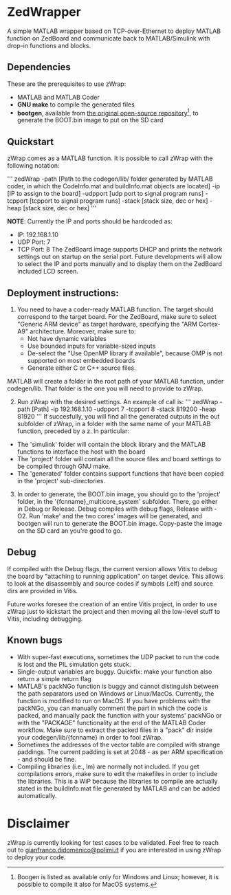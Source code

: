 # ZedWrapper
A simple MATLAB wrapper based on TCP-over-Ethernet to deploy MATLAB function on ZedBoard and communicate back to MATLAB/Simulink with drop-in functions and blocks.

## Dependencies
These are the prerequisites to use zWrap:

* MATLAB and MATLAB Coder
* **GNU make** to compile the generated files
* **bootgen**, available from [the original open-source repository[^1]](https://github.com/Xilinx/bootgen), to generate the BOOT.bin image to put on the SD card

[^1]: Boogen is listed as available only for Windows and Linux; however, it is possible to compile it also for MacOS systems.

## Quickstart
zWrap comes as a MATLAB function. It is possible to call zWrap with the following notation:

'''
zedWrap -path [Path to the codegen/lib/ folder generated by MATLAB coder, in which the CodeInfo.mat and buildInfo.mat objects are located] -ip [IP to assign to the board] -udpport [udp port to signal program runs] -tcpport [tcpport to signal program runs] -stack [stack size, dec or hex] -heap [stack size, dec or hex]
'''

**NOTE**: Currently the IP and ports should be hardcoded as:
- IP: 192.168.1.10
- UDP Port: 7
- TCP Port: 8
The ZedBoard image supports DHCP and prints the network settings out on startup on the serial port. Future developments will allow to select the IP and ports manually and to display them on the ZedBoard included LCD screen.

## Deployment instructions:

1. You need to have a coder-ready MATLAB function. The target should correspond to the target board. For the ZedBoard, make sure to select "Generic ARM device" as target hardware, specifying the "ARM Cortex-A9" architecture. Moreover, make sure to:
    - Not have dynamic variables
    - Use bounded inputs for variable-sized inputs
    - De-select the "Use OpenMP library if available", because OMP is not supported on most embedded boards
    - Generate either C or C++ source files.

MATLAB will create a folder in the root path of your MATLAB function, under codegen/lib. That folder is the one you will need to provide to zWrap.

2. Run zWrap with the desired settings. An example of call is:
'''
zedWrap -path [Path] -ip 192.168.1.10 -udpport 7 -tcpport 8 -stack 819200 -heap 81920
'''
If succesfully, you will find all the generated outputs in the out subfolder of zWrap, in a folder with the same name of your MATLAB function, preceded by a z. In particular:
- The 'simulink' folder will contain the block library and the MATLAB functions to interface the host with the board
- The 'project' folder will contain all the source files and board settings to be compiled through GNU make.
- The 'generated' folder contains support functions that have been copied in the 'project' sub-directories.

3. In order to generate, the BOOT.bin image, you should go to the 'project' folder, in the '{fcnname}_multicore_system' subfolder. There, go either in Debug or Release. Debug compiles with debug flags, Release with -O2. Run 'make' and the two cores' images will be generated, and bootgen will run to generate the BOOT.bin image. Copy-paste the image on the SD card an you're good to go.

## Debug
If compiled with the Debug flags, the current version allows Vitis to debug the board by "attaching to running application" on target device. This allows to look at the disassembly and source codes if symbols (.elf) and source dirs are provided in Vitis. 

Future works foresee the creation of an entire Vitis project, in order to use zWrap just to kickstart the project and then moving all the low-level stuff to Vitis, including debugging.

## Known bugs
- With super-fast executions, sometimes the UDP packet to run the code is lost and the PIL simulation gets stuck.
- Single-output variables are buggy. Quickfix: make your function also return a simple return flag
- MATLAB's packNGo function is buggy and cannot distinguish between the path separators used on Windows or Linux/MacOs. Currently, the function is modified to run on MacOS. If you have problems with the packNGo, you can manually comment the part in which the code is packed, and manually pack the function with your systems' packNGo or with the "PACKAGE" functionality at the end of the MATLAB Coder workflow. Make sure to extract the packed files in a "pack" dir inside your codegen/lib/{fcnname} in order to fool zWrap.
- Sometimes the addresses of the vector table are compiled with strange paddings. The current padding is set at 2048 - as per ARM specification - and should be fine.
- Compiling libraries (i.e., lm) are normally not included. If you get compilations errors, make sure to edit the makefiles in order to include the libraries. This is a WiP because the libraries to compile are actually stated in the buildInfo.mat file generated by MATLAB and can be added automatically.

# Disclaimer
zWrap is currently looking for test cases to be validated. Feel free to reach out to gianfranco.didomenico@polimi.it if you are interested in using zWrap to deploy your code.